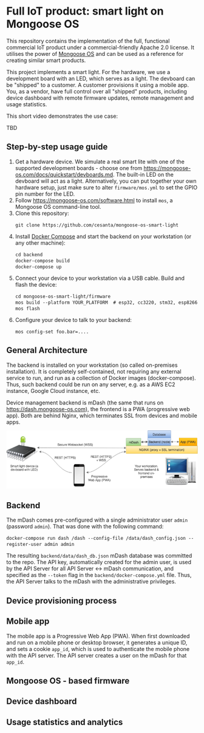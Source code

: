 # Full IoT product: smart light on Mongoose OS

This repository contains the implementation of the full, functional commercial IoT product under a commercial-friendly Apache 2.0 license.
It utilises the power of [Mongoose OS](https://mongoose-os.com) and can be used as a reference for creating similar smart products.

This project implements a smart light. For the hardware, we use a development board with an LED, which serves as a light. The devboard can be
"shipped" to a customer. A customer provisions it using a mobile app.
You, as a vendor, have full control
over all "shipped" products, including device
dashboard with remote firmware updates, remote management and usage statistics.

This short video demonstrates the use case:

TBD

## Step-by-step usage guide

1. Get a hardware device. We simulate a real smart lite with one of the
   supported development boards - choose one from https://mongoose-os.com/docs/quickstart/devboards.md. The built-in LED
   on the devboard will act as a light. Alternatively, you can put together
   your own hardware setup, just make sure to alter `firmware/mos.yml` to set
   the GPIO pin number for the LED.
2. Follow https://mongoose-os.com/software.html to
   install `mos`, a Mongoose OS command-line tool.
3. Clone this repository:
   ```
   git clone https://github.com/cesanta/mongoose-os-smart-light
   ```
5. Install [Docker Compose](https://docs.docker.com/compose/) and
   start the backend on your workstation (or any other machine):
   ```
   cd backend
   docker-compose build
   docker-compose up
   ```
5. Connect your device to your workstation via a USB cable. Build and
   flash the device:
   ```
   cd mongoose-os-smart-light/firmware
   mos build --platform YOUR_PLATFORM  # esp32, cc3220, stm32, esp8266
   mos flash
   ```
6. Configure your device to talk to your backend:
   ```
   mos config-set foo.bar=....
   ```


## General Architecture

The backend is installed on your workstation (so called on-premises
installation). It is completely self-contained, not requiring any external
service to run, and run as a collection of Docker images (docker-compose).
Thus, such backend could be run on any server, e.g. as a AWS EC2 instance,
Google Cloud instance, etc.


Device management backend is mDash (the same that runs on
https://dash.mongoose-os.com), the frontend is a PWA (progressive web app).
Both are behind Nginx, which terminates SSL from devices and mobile apps.

<img src="media/a1.png" class="mw-100" />

## Backend

The mDash comes pre-configured with a single administrator user `admin`
(password `admin`). That was done with the following command:

```
docker-compose run dash /dash --config-file /data/dash_config.json --register-user admin admin
```

The resulting `backend/data/dash_db.json` mDash database was committed to
the repo. The API key, automatically created for the admin user, is used
by the API Server for all API Server <-> mDash communication, and specified
as the `--token` flag in the `backend/docker-compose.yml` file. Thus,
the API Server talks to the mDash with the administrative privileges.

## Device provisioning process

## Mobile app

The mobile app is a Progressive Web App (PWA). When first downloaded and run
on a mobile phone or desktop browser, it generates a unique ID, and sets
a cookie `app_id`, which is used to authenticate the mobile phone with the
API server. The API server creates a user on the mDash for that `app_id`.

## Mongoose OS - based firmware

## Device dashboard

## Usage statistics and analytics
